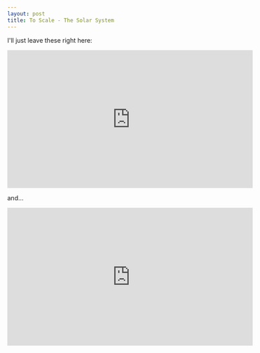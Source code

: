 ```yaml
---
layout: post
title: To Scale - The Solar System
---
```

I'll just leave these right here:

<iframe width="560" height="315" src="https://www.youtube.com/embed/zR3Igc3Rhfg" frameborder="0" allowfullscreen></iframe>

and…

<iframe width="560" height="315" src="https://www.youtube.com/embed/O_MZ8tda_1I" frameborder="0" allowfullscreen></iframe>
